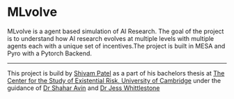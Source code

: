 # MLvolve
MLvolve is a agent based simulation of AI Research. The goal of the project is to understand how AI research evolves at multiple levels with multiple agents each with a unique set of incentives.The project is built in MESA and Pyro with a Pytorch Backend.  

---

This project is build by [Shivam Patel](https://www.cser.ac.uk/team/shivam-patel/) as a part of his bachelors thesis at [The Center for the Study of Existential Risk, University of Cambridge](https://www.cser.ac.uk/) under the guidance of [Dr Shahar Avin](https://www.cser.ac.uk/team/shivam-patel/) and [Dr Jess Whittlestone](http://lcfi.ac.uk/team/jess-whittlestone/)
